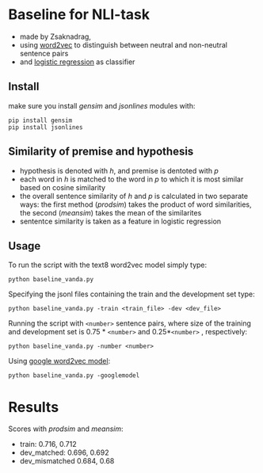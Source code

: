 # Baseline for NLI-task
- made by Zsaknadrag,
- using [word2vec](https://code.google.com/p/word2vec/) to distinguish between neutral and non-neutral sentence pairs
- and  [logistic regression](https://en.wikipedia.org/wiki/Logistic_regression) as classifier
## Install
make sure you install *gensim* and *jsonlines* modules with:
```
pip install gensim
pip install jsonlines
```
## Similarity of premise and hypothesis
- hypothesis is denoted with *h*, and premise is dentoted with *p*
- each word in *h* is matched to the word in *p* to which it is most similar based on cosine similarity
- the overall sentence similarity of *h* and *p* is calculated in two separate ways: the first method (*prodsim*) takes the product of word similarities, the second (*meansim*) takes the mean of the similarites
- sententce similarity is taken as a feature in logistic regression
## Usage
To run the script with the text8 word2vec model simply type:
```
python baseline_vanda.py
```
Specifying the jsonl files containing the train and the development set type:
```
python baseline_vanda.py -train <train_file> -dev <dev_file>
```
Running the script with `<number>` sentence pairs, where size of the training and development set is 0.75 * `<number>` and 0.25*`<number>` , respectively:
```
python baseline_vanda.py -number <number>
```
Using [google word2vec model](https://drive.google.com/file/d/0B7XkCwpI5KDYNlNUTTlSS21pQmM/edit):
```
python baseline_vanda.py -googlemodel
```
# Results
Scores with *prodsim* and *meansim*:
- train: 0.716, 0.712
- dev_matched: 0.696, 0.692
- dev_mismatched 0.684, 0.68


